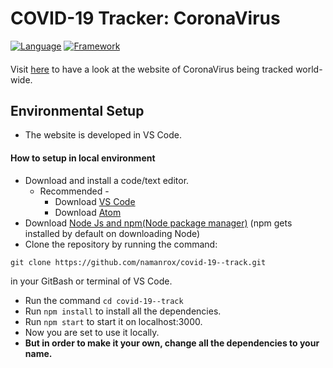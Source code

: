 # COVID-19 Tracker: CoronaVirus
[![Language](https://img.shields.io/badge/Language-Javascript-blue.svg?style=flat)](https://www.javascript.com/)
[![Framework](https://img.shields.io/badge/Framework-Reactjs-brightgreen.svg?style=flat)](https://reactjs.org/)
####
Visit [here](https://covid-track.vercel.app/) to have a look at the website of CoronaVirus being tracked world-wide.

## Environmental Setup 
- The website is developed in VS Code.
#### How to setup in local environment
- Download and install a code/text editor.
  - Recommended -
    - Download [VS Code](https://code.visualstudio.com/download)
    - Download [Atom](https://atom.io/)
- Download [Node Js and npm(Node package manager)](https://nodejs.org/en/) (npm gets installed by default on downloading Node)
- Clone the repository by running the command:
```
git clone https://github.com/namanrox/covid-19--track.git
```
in your GitBash or terminal of VS Code.
- Run the command `cd covid-19--track`
- Run `npm install` to install all the dependencies.
- Run `npm start` to start it on localhost:3000.
- Now you are set to use it locally.
- **But in order to make it your own, change all the dependencies to your name.**

